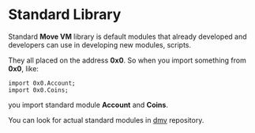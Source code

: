 # Standard Library

Standard **Move VM** library is default modules that already developed and developers can use in developing new modules, scripts.

They all placed on the address **0x0**. So when you import something from **0x0**, like:

    import 0x0.Account;
    import 0x0.Coins;

you import standard module **Account** and **Coins**.

You can look for actual standard modules in [dmv](https://github.com/dfinance/dvm/tree/master/lang) repository.
